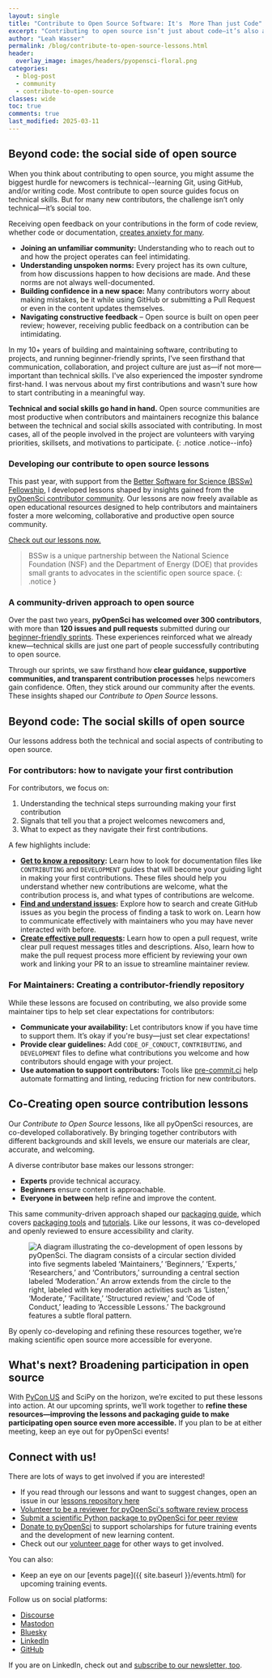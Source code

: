 ```yaml
---
layout: single
title: "Contribute to Open Source Software: It's  More Than just Code"
excerpt: "Contributing to open source isn’t just about code—it’s also about navigating social norms. Discover pyOpenSci’s new Contribute to Open Source lessons, which cover both the technical and social aspects, and are free for anyone to use."
author: "Leah Wasser"
permalink: /blog/contribute-to-open-source-lessons.html
header:
  overlay_image: images/headers/pyopensci-floral.png
categories:
  - blog-post
  - community
  - contribute-to-open-source
classes: wide
toc: true
comments: true
last_modified: 2025-03-11
---
```



## Beyond code: the social side of open source

When you think about contributing to open source, you might assume the biggest hurdle for newcomers is technical--learning Git, using GitHub, and/or writing code. Most contribute to open source guides focus on technical skills. But for many new contributors, the challenge isn’t only technical—it’s social too.

Receiving open feedback on your contributions in the form of code review, whether code or documentation, [creates anxiety for  many](https://osf.io/preprints/psyarxiv/8k5a4_v1).

- <i class="fas fa-user-plus" style="color:#81c0aa;"></i> **Joining an unfamiliar community:** Understanding who to reach out to and how the project operates can feel intimidating.
- <i class="fas fa-comments" style="color:#81c0aa;"></i> **Understanding unspoken norms:**  Every project has its own culture, from how discussions happen to how decisions are made. And these norms are not always well-documented.
- <i class="fas fa-handshake" style="color:#81c0aa;"></i> **Building confidence in a new space:** Many contributors worry about making mistakes, be it while using GitHub or submitting a Pull Request or even in the content updates themselves.
- <i class="fas fa-exclamation-circle" style="color:#81c0aa;"></i> **Navigating constructive feedback** – Open source is built on open peer review; however, receiving public feedback on a contribution can be intimidating.


In my 10+ years of building and maintaining software, contributing to projects, and running beginner-friendly sprints, I’ve seen firsthand that communication, collaboration, and project culture are just as—if not more—important than technical skills. I've also experienced the imposter syndrome first-hand. I was nervous about my first contributions and wasn't sure how to start contributing in a meaningful way.

**Technical and social skills go hand in hand.** Open source communities are most productive when contributors and maintainers recognize this balance between the technical and social skills associated with contributing. In most cases, all of the people involved in the project are volunteers with varying priorities, skillsets, and motivations to participate.
{: .notice .notice--info}

### Developing our contribute to open source lessons

This past year, with support from the [Better Software for Science (BSSw) Fellowship](https://bssw.io/fellows/leah-wasser), I developed lessons shaped by insights gained from the [pyOpenSci contributor community](https://www.pyopensci.org/our-community/index.html). Our lessons are now freely available as open educational resources designed to help contributors and maintainers foster a more welcoming, collaborative and productive open source community.

<a href="https://www.pyopensci.org/lessons/contribute-open-source/index.html" class="btn btn--success">Check out our lessons now.</a>

> BSSw is a unique partnership between the National Science Foundation (NSF) and the Department of Energy (DOE) that provides small grants to advocates in the scientific open source space.
{: .notice }

### A community-driven approach to open source

Over the past two years, **pyOpenSci has welcomed over 300 contributors**, with more than **120 issues and pull requests** submitted during our [beginner-friendly sprints](/blog/pyopensci-pyconus-2024-sprints.html). These experiences reinforced what we already knew—technical skills are just one part of people successfully contributing to open source.

Through our sprints, we saw firsthand how **clear guidance, supportive communities, and transparent contribution processes** helps newcomers gain confidence. Often, they stick around our community after the events. These insights shaped our *Contribute to Open Source* lessons.

## Beyond code: The social skills of open source

Our lessons address both the technical and social aspects of contributing to open source.

### For contributors: how to navigate your first contribution

For contributors, we focus on:
1. Understanding the technical steps surrounding making your first contribution
2. Signals that tell you that a project welcomes newcomers and,
3. What to expect as they navigate their first contributions.

A few highlights include:

- <i class="fas fa-book" style="color:#81c0aa;"></i> **[Get to know a repository](https://www.pyopensci.org/lessons/contribute-open-source/get-to-know-repo.html):** Learn how to look for documentation files like `CONTRIBUTING` and `DEVELOPMENT` guides that will become your guiding light in making your first contributions. These files should help you understand whether new contributions are welcome, what the contribution process is, and what types of contributions are welcome.
- <i class="fas fa-search" style="color:#81c0aa;"></i> **[Find and understand issues](https://www.pyopensci.org/lessons/contribute-open-source/identify-issue.html):** Explore how to search and create GitHub issues as you begin the process of finding a task to work on. Learn how to communicate effectively with maintainers who you may have never interacted with before.
- <i class="fas fa-code-branch" style="color:#81c0aa;"></i> **[Create effective pull requests](https://www.pyopensci.org/lessons/contribute-open-source/pull-request.html):** Learn how to open a pull request, write clear pull request messages titles and descriptions. Also, learn how to make the pull request process more efficient by reviewing your own work and linking your PR to an issue to streamline maintainer review.

### For Maintainers: Creating a contributor-friendly repository

While these lessons are focused on contributing, we also provide some maintainer tips to help set clear expectations for contributors:

- <i class="fas fa-comments" style="color:#81c0aa;"></i> **Communicate your availability:** Let contributors know if you have time to support them. It’s okay if you're busy—just set clear expectations!
- <i class="fas fa-file-alt" style="color:#81c0aa;"></i> **Provide clear guidelines:** Add `CODE_OF_CONDUCT`, `CONTRIBUTING`, and `DEVELOPMENT` files to define what contributions you welcome and how contributors should engage with your project.
- <i class="fas fa-tools" style="color:#81c0aa;"></i> **Use automation to support contributors:** Tools like [pre-commit.ci](https://pre-commit.ci/) help automate formatting and linting, reducing friction for new contributors.

## Co-Creating open source contribution lessons

Our *Contribute to Open Source* lessons, like all pyOpenSci resources, are co-developed collaboratively. By bringing together contributors with different backgrounds and skill levels, we ensure our materials are clear, accurate, and welcoming.

A diverse contributor base makes our lessons stronger:
* <i class="fas fa-microscope" style="color:#81c0aa;"></i> **Experts** provide technical accuracy.
* <i class="fas fa-user-graduate" style="color:#81c0aa;"></i> **Beginners** ensure content is approachable.
* <i class="fas fa-users" style="color:#81c0aa;"></i> **Everyone in between** help refine and improve the content.

This same community-driven approach shaped our [packaging guide](https://www.pyopensci.org/python-package-guide/), which covers [packaging tools](https://www.pyopensci.org/python-package-guide/package-structure-code/python-package-build-tools.html) and [tutorials](https://www.pyopensci.org/python-package-guide/tutorials/intro.html). Like our lessons, it was co-developed and openly reviewed to ensure accessibility and clarity.

<figure>
    <picture>
    <source srcset="{{ site.baseurl }}/images/peer-review/co-development-open-education.webp" type="image/webp">
    <img src="{{ site.baseurl }}/images/peer-review/co-development-open-education.png" alt="A diagram illustrating the co-development of open lessons by pyOpenSci. The diagram consists of a circular section divided into five segments labeled ‘Maintainers,’ ‘Beginners,’ ‘Experts,’ ‘Researchers,’ and ‘Contributors,’ surrounding a central section labeled ‘Moderation.’ An arrow extends from the circle to the right, labeled with key moderation activities such as ‘Listen,’ ‘Moderate,’ ‘Facilitate,’ ‘Structured review,’ and ‘Code of Conduct,’ leading to ‘Accessible Lessons.’ The background features a subtle floral pattern.">
    </picture>
</figure>

By openly co-developing and refining these resources together, we’re making scientific open source more accessible for everyone.

## What's next? Broadening participation in open source

With [PyCon US](https://us.pycon.org/2025/) and SciPy on the horizon, we’re excited to put these lessons into action. At our upcoming sprints, we’ll work together to **refine these resources—improving the lessons and packaging guide to make participating open source even more accessible.**  If you plan to be at either meeting, keep an eye out for pyOpenSci events!

<div class="notice" markdown="1">

## <i class="fa-solid fa-users-line"></i> Connect with us!

There are lots of ways to get involved if you are interested!

* If you read through our lessons and want to suggest changes, open an issue in our [lessons repository here](https://github.com/pyOpenSci/lessons)
* [Volunteer to be a reviewer for pyOpenSci's software review process](https://forms.gle/GHfxvmS47nQFDcBM6)
* [Submit a scientific Python package to pyOpenSci for peer review](https://www.pyopensci.org/software-peer-review/how-to/author-guide.html#submit-your-package-for-peer-review)
* [Donate to pyOpenSci](https://give.communityin.org/pyopensci_2024) to support scholarships for future training events and the development of new learning content.
* Check out our [volunteer page](/volunteer.html) for other ways to get involved.

You can also:

* Keep an eye on our [events page]({{ site.baseurl }}/events.html) for upcoming training events.

Follow us on social platforms:

* [<i class="fa-brands fa-discourse" style="color:#81c0aa;"></i> Discourse](https://pyopensci.discourse.group/)
* [<i class="fa-brands fa-mastodon" style="color:#81c0aa;"></i> Mastodon](https://fosstodon.org/@pyopensci)
* [<i class="fa-solid fa-cloud" style="color:#81c0aa;"></i> Bluesky](https://bsky.app/profile/pyopensci.org)
* [<i class="fa-brands fa-linkedin" style="color:#81c0aa;"></i> LinkedIn](https://www.linkedin.com/company/pyopensci)
* [<i class="fa-brands fa-github" style="color:#81c0aa;"></i> GitHub](https://github.com/pyOpenSci)

If you are on LinkedIn, check out and [subscribe to our newsletter, too](https://www.linkedin.com/newsletters/7179551305344933888/?displayConfirmation=true).

</div>
